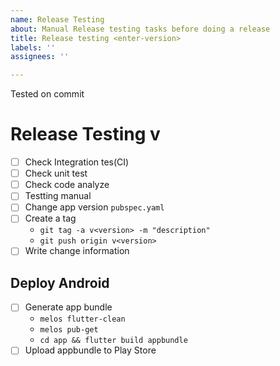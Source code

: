 ```yaml
---
name: Release Testing
about: Manual Release testing tasks before doing a release
title: Release testing <enter-version>
labels: ''
assignees: ''

---
```


Tested on commit <enter-commit>

# Release Testing v<enter-version>
- [ ] Check Integration tes(CI)
- [ ] Check unit test
- [ ] Check code analyze
- [ ] Testting manual
- [ ] Change app version `pubspec.yaml`
- [ ] Create a tag 
  - `git tag -a v<version> -m "description"`
  - `git push origin v<version>`
- [ ] Write change information
 
## Deploy Android 
- [ ] Generate app bundle
  - `melos flutter-clean`
  - `melos pub-get`
  - `cd app && flutter build appbundle`
- [ ] Upload appbundle to Play Store 